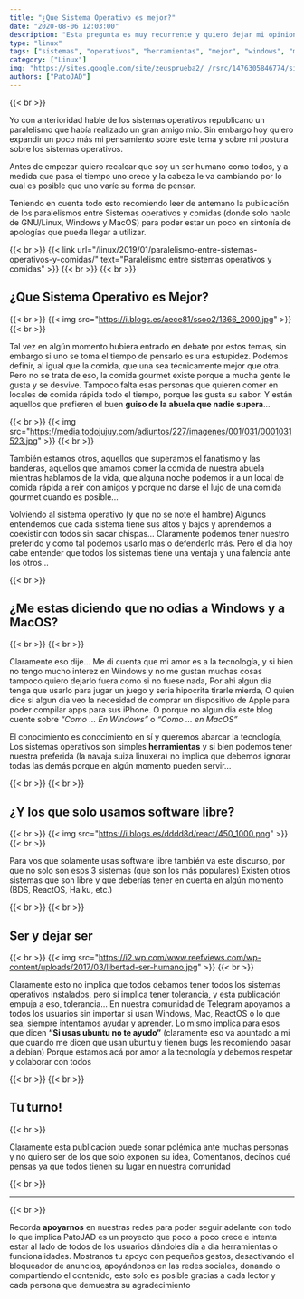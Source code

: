 ```yaml
---
title: "¿Que Sistema Operativo es mejor?"
date: "2020-08-06 12:03:00"
description: "Esta pregunta es muy recurrente y quiero dejar mi opinion sobre esto y creo que es una buena idea dejar espacio para que los demas opinen"
type: "linux"
tags: ["sistemas", "operativos", "herramientas", "mejor", "windows", "macos", "linux", "libre", "reactos", "haiku"]
category: ["Linux"]
img: "https://sites.google.com/site/zeusprueba2/_/rsrc/1476305846774/sistemas-operativos/Captura.PNG"
authors: ["PatoJAD"]
---
```


{{< br >}}

Yo con anterioridad hable de los sistemas operativos republicano un paralelismo que había realizado un gran amigo mio. Sin embargo hoy quiero expandir un poco más mi pensamiento sobre este tema y sobre mi postura sobre los sistemas operativos.

Antes de empezar quiero recalcar que soy un ser humano como todos, y a medida que pasa el tiempo uno crece y la cabeza le va cambiando por lo cual es posible que uno varíe su forma de pensar.

Teniendo en cuenta todo esto recomiendo leer de antemano la publicación de los paralelismos entre Sistemas operativos y comidas (donde solo hablo de GNU/Linux, Windows y MacOS) para poder estar un poco en sintonía de apologías que pueda llegar a utilizar.

{{< br >}}
{{< link url="/linux/2019/01/paralelismo-entre-sistemas-operativos-y-comidas/" text="Paralelismo entre sistemas operativos y comidas" >}}
{{< br >}}
{{< br >}}

## ¿Que Sistema Operativo es Mejor?

{{< br >}}
{{< img src="https://i.blogs.es/aece81/ssoo2/1366_2000.jpg" >}}
{{< br >}}

Tal vez en algún momento hubiera entrado en debate por estos temas, sin embargo si uno se toma el tiempo de pensarlo es una estupidez. Podemos definir, al igual que la comida, que una sea técnicamente mejor que otra. Pero no se trata de eso, la comida gourmet existe porque a mucha gente le gusta y se desvive. Tampoco falta esas personas que quieren comer en locales de comida rápida todo el tiempo, porque les gusta su sabor. Y están aquellos que prefieren el buen **guiso de la abuela que nadie supera**...

{{< br >}}
{{< img src="https://media.todojujuy.com/adjuntos/227/imagenes/001/031/0001031523.jpg" >}}
{{< br >}}

También estamos otros, aquellos que superamos el fanatismo y las banderas, aquellos que amamos comer la comida de nuestra abuela mientras hablamos de la vida, que alguna noche podemos ir a un local de comida rápida a reir con amigos y porque no darse el lujo de una comida gourmet cuando es posible…

Volviendo al sistema operativo (y que no se note el hambre) Algunos entendemos que cada sistema tiene sus altos y bajos y aprendemos a coexistir con todos sin sacar chispas… Claramente podemos tener nuestro preferido y como tal podemos usarlo mas o defenderlo más. Pero el dia hoy cabe entender que todos los sistemas tiene una ventaja y una falencia ante los otros…

{{< br >}}

## ¿Me estas diciendo que no odias a Windows y a MacOS?

{{< br >}}
{{< br >}}

Claramente eso dije… Me di cuenta que mi amor es a la tecnología, y si bien no tengo mucho interez en Windows y no me gustan muchas cosas tampoco quiero dejarlo fuera como si no fuese nada, Por ahi algun dia tenga que usarlo para jugar un juego y seria hipocrita tirarle mierda, O quien dice si algun dia veo la necesidad de comprar un dispositivo de Apple para poder compilar apps para sus iPhone. O porque no algun dia este blog cuente sobre *“Como … En Windows”* o *“Como … en MacOS”*

El conocimiento es conocimiento en sí y queremos abarcar la tecnología, Los sistemas operativos son simples **herramientas** y si bien podemos tener nuestra preferida (la navaja suiza linuxera) no implica que debemos ignorar todas las demás porque en algún momento pueden servir…

{{< br >}}
{{< br >}}

## ¿Y los que solo usamos software libre?

{{< br >}}
{{< img src="https://i.blogs.es/dddd8d/react/450_1000.png" >}}
{{< br >}}

Para vos que solamente usas software libre también va este discurso, por que no solo son esos 3 sistemas (que son los más populares) Existen otros sistemas que son libre y que deberías tener en cuenta en algún momento (BDS, ReactOS, Haiku, etc.)

{{< br >}}
{{< br >}}

## Ser y dejar ser

{{< br >}}
{{< img src="https://i2.wp.com/www.reefviews.com/wp-content/uploads/2017/03/libertad-ser-humano.jpg" >}}
{{< br >}}

Claramente esto no implica que todos debamos tener todos los sistemas operativos instalados, pero sí implica tener tolerancia, y esta publicación empuja a eso, tolerancia… En nuestra comunidad de Telegram apoyamos a todos los usuarios sin importar si usan Windows, Mac, ReactOS o lo que sea, siempre intentamos ayudar y aprender. Lo mismo implica para esos que dicen **“Si usas ubuntu no te ayudo”** (claramente eso va apuntado a mi que cuando me dicen que usan ubuntu y tienen bugs les recomiendo pasar a debian) Porque estamos acá por amor a la tecnología y debemos respetar y colaborar con todos

{{< br >}}
{{< br >}}

## Tu turno!

{{< br >}}

Claramente esta publicación puede sonar polémica ante muchas personas y no quiero ser de los que solo exponen su idea, Comentanos, decinos qué pensas ya que todos tienen su lugar en nuestra comunidad

{{< br >}}

---

{{< br >}}

Recorda **apoyarnos** en nuestras redes para poder seguir adelante con todo lo que implica PatoJAD es un proyecto que poco a poco crece e intenta estar al lado de todos de los usuarios dándoles dia a dia herramientas o funcionalidades. Mostranos tu apoyo con pequeños gestos, desactivando el bloqueador de anuncios, apoyándonos en las redes sociales, donando o compartiendo el contenido, esto solo es posible gracias a cada lector y cada persona que demuestra su agradecimiento
